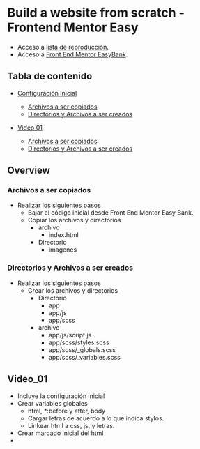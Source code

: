 # Build a website from scratch - Frontend Mentor Easy

- Acceso a [lista de reproducción](https://www.youtube.com/watch?v=8w_kHIAkucA&list=PLUWqFDiirlsuYscECzks6zIZWr_Cfcx9k).
- Acceso a [Front End Mentor EasyBank](https://www.frontendmentor.io/challenges/easybank-landing-page-WaUhkoDN).

## Tabla de contenido

- [Configuración Inicial](#overview)
  - [Archivos a ser copiados](#Archivos-a-ser-copiados)
  - [Directorios y Archivos a ser creados](#Directorios-y-Archivos-a-ser-creados)

- [Video 01](#video_01)
  - [Archivos a ser copiados](#Archivos-a-ser-copiados)
  - [Directorios y Archivos a ser creados](#Directorios-y-Archivos-a-ser-creados)

## Overview

### Archivos a ser copiados
- Realizar los siguientes pasos
  - Bajar el código inicial desde Front End Mentor Easy Bank.
  - Copiar los archivos y directorios
    - archivo 
      - index.html
    - Directorio
      - imagenes
### Directorios y Archivos a ser creados
- Realizar los siguientes pasos
  - Crear los archivos y directorios
    - Directorio
      - app
      - app/js
      - app/scss
    - archivo 
      - app/js/script.js
      - app/scss/styles.scss
      - app/scss/_globals.scss
      - app/scss/_variables.scss

## Video_01
- Incluye la configuración inicial
- Crear variables globales
  - html, *:before y after, body
  - Cargar letras de acuerdo a lo que indica stylos.
  - Linkear html a css, js, y letras.
- Crear marcado inicial del html
- 